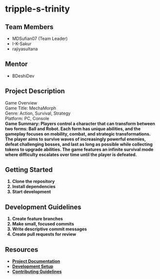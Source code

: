 # tripple-s-trinity

## Team Members
- MDSufian07 (Team Leader)
-  I-K-Sakur
- rajiyasultana

## Mentor
- BDeshiDev

## Project Description
Game Overview <br>
Game Title: MechaMorph <br>
Genre: Action, Survival, Strategy <br>
Platform:  PC, Console<br>
<b>Game Summary:
Players control a character that can transform between two forms: Ball and Robot. Each form has unique abilities, and the gameplay focuses on mobility, combat, and strategic transformations. The player aims to survive waves of increasingly powerful enemies, defeat challenging bosses, and last as long as possible while collecting tokens to upgrade abilities. The game features an infinite survival mode where difficulty escalates over time until the player is defeated.

## Getting Started
1. Clone the repository
2. Install dependencies
3. Start development

## Development Guidelines
1. Create feature branches
2. Make small, focused commits
3. Write descriptive commit messages
4. Create pull requests for review

## Resources
- [Project Documentation](docs/)
- [Development Setup](docs/setup.md)
- [Contributing Guidelines](CONTRIBUTING.md)
